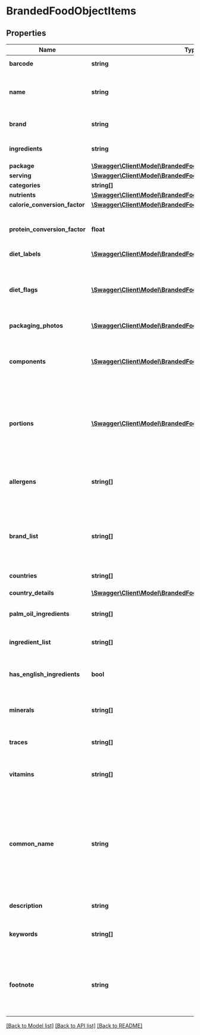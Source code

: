 # BrandedFoodObjectItems

## Properties
Name | Type | Description | Notes
------------ | ------------- | ------------- | -------------
**barcode** | **string** | EAN/UPC barcode | [optional] 
**name** | **string** | Item name as provided by brand owner or as shown on packaging | [optional] 
**brand** | **string** | The brand name that owns this item | [optional] 
**ingredients** | **string** | Ingredients in order of highest value to least | [optional] 
**package** | [**\Swagger\Client\Model\BrandedFoodObjectPackage**](BrandedFoodObjectPackage.md) |  | [optional] 
**serving** | [**\Swagger\Client\Model\BrandedFoodObjectServing**](BrandedFoodObjectServing.md) |  | [optional] 
**categories** | **string[]** |  | [optional] 
**nutrients** | [**\Swagger\Client\Model\BrandedFoodObjectNutrients**](BrandedFoodObjectNutrients.md) |  | [optional] 
**calorie_conversion_factor** | [**\Swagger\Client\Model\BrandedFoodObjectCalorieConversionFactor**](BrandedFoodObjectCalorieConversionFactor.md) |  | [optional] 
**protein_conversion_factor** | **float** | The multiplication factor used to calculate protein from nitrogen | [optional] 
**diet_labels** | [**\Swagger\Client\Model\BrandedFoodObjectDietLabels**](BrandedFoodObjectDietLabels.md) |  | [optional] 
**diet_flags** | [**\Swagger\Client\Model\BrandedFoodObjectDietFlags[]**](BrandedFoodObjectDietFlags.md) | An array of ingredient objects that were flagged while grading this item for compatibility with each diet | [optional] 
**packaging_photos** | [**\Swagger\Client\Model\BrandedFoodObjectPackagingPhotos**](BrandedFoodObjectPackagingPhotos.md) |  | [optional] 
**components** | [**\Swagger\Client\Model\BrandedFoodObjectComponents[]**](BrandedFoodObjectComponents.md) | An array of objects containing the constituent parts of a food (e.g. bone is a component of meat) | [optional] 
**portions** | [**\Swagger\Client\Model\BrandedFoodObjectPortions[]**](BrandedFoodObjectPortions.md) | An array of objects containing information on discrete amounts of a food found in this item | [optional] 
**allergens** | **string[]** | An array of ingredients in this item that may cause allergic reactions in people | [optional] 
**brand_list** | **string[]** | An array of brands we have associated with this item. Some items are sold by more than 1 brand. | [optional] 
**countries** | **string[]** | An array of countries where this item is sold | [optional] 
**country_details** | [**\Swagger\Client\Model\BrandedFoodObjectCountryDetails**](BrandedFoodObjectCountryDetails.md) |  | [optional] 
**palm_oil_ingredients** | **string[]** | An array of ingredients made from palm oil | [optional] 
**ingredient_list** | **string[]** | An array of this item&#x27;s ingredients | [optional] 
**has_english_ingredients** | **bool** | A boolean indicating if we have English ingredients for this item | [optional] 
**minerals** | **string[]** | An array of minerals that this item contains | [optional] 
**traces** | **string[]** | An array of trace ingredients that may be found in this item | [optional] 
**vitamins** | **string[]** | An array of vitamins that can be found in this item | [optional] 
**common_name** | **string** | Common names associated with this item. These generally clarify what the item is (e.g. when the brand name is \&quot;BRAND&#x27;s Spicy Enchilada\&quot; the common name may be \&quot;Chicken enchilada\&quot;) | [optional] 
**description** | **string** | A description of this item | [optional] 
**keywords** | **string[]** | An array of keywords that can be used to describe this item | [optional] 
**footnote** | **string** | Comments on any unusual aspects of this item. Examples might include unusual aspects of the food overall. | [optional] 

[[Back to Model list]](../../README.md#documentation-for-models) [[Back to API list]](../../README.md#documentation-for-api-endpoints) [[Back to README]](../../README.md)


